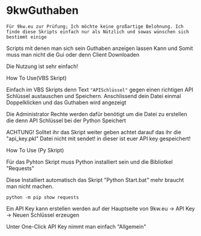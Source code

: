 # 9kwGuthaben
``Für 9kw.eu zur Prüfung; Ich möchte keine großartige Belohnung. Ich finde diese Skripts einfach nur als Nützlich und sowas wünschen sich bestimmt einige``

Scripts mit denen man sich sein Guthaben anzeigen lassen Kann und Somit muss man nicht die Gui oder denn Client Downloaden

Die Nutzung ist sehr einfach!

How To Use(VBS Skript)

Einfach im VBS Skripts denn Text ``"APISchlüssel"`` gegen einen richtigen API Schlüssel austauschen
und Speichern. Anschlissend dein Datei einmal Doppelklicken und das Guthaben wird angezeigt

Die Administrator Rechte werden dafür benötigt um die Datei zu erstellen die denn API Schlüssel bei der Python Speichert

ACHTUNG!
Solltet ihr das Skript weiter geben achtet darauf das ihr die "api_key.pkl" Datei nicht mit sendet! in dieser ist euer API key gespeichert!


How To Use (Py Skript)

Für das Pyhton Skript muss Python installiert sein und die Bibliotkel "Requests"

Diese Installiert automatisch das Skript "Python Start.bat" mehr braucht man nicht machen.

``python -m pip show requests``


Ein API Key kann erstellen werden auf der Hauptseite von 
9kw.eu -> API Key -> Neuen Schlüssel erzeugen

Unter One-Click API Key nimmt man einfach "Allgemein"
